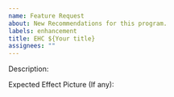 ```yaml
---
name: Feature Request
about: New Recommendations for this program.
labels: enhancement
title: EHC ${Your title}
assignees: ""
---
```


Description:

Expected Effect Picture (If any):